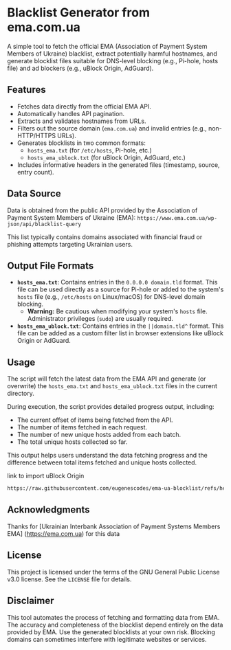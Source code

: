 # Blacklist Generator from ema.com.ua

A simple tool to fetch the official EMA (Association of Payment System Members of Ukraine) blacklist, extract potentially harmful hostnames, and generate blocklist files suitable for DNS-level blocking (e.g., Pi-hole, hosts file) and ad blockers (e.g., uBlock Origin, AdGuard).

## Features

* Fetches data directly from the official EMA API.
* Automatically handles API pagination.
* Extracts and validates hostnames from URLs.
* Filters out the source domain (`ema.com.ua`) and invalid entries (e.g., non-HTTP/HTTPS URLs).
* Generates blocklists in two common formats:
  * `hosts_ema.txt` (for `/etc/hosts`, Pi-hole, etc.)
  * `hosts_ema_ublock.txt` (for uBlock Origin, AdGuard, etc.)
* Includes informative headers in the generated files (timestamp, source, entry count).

## Data Source

Data is obtained from the public API provided by the Association of Payment System Members of Ukraine (EMA):
`https://www.ema.com.ua/wp-json/api/blacklist-query`

This list typically contains domains associated with financial fraud or phishing attempts targeting Ukrainian users.

## Output File Formats

* **`hosts_ema.txt`**: Contains entries in the `0.0.0.0 domain.tld` format. This file can be used directly as a source for Pi-hole or added to the system's `hosts` file (e.g., `/etc/hosts` on Linux/macOS) for DNS-level domain blocking.
  * **Warning:** Be cautious when modifying your system's `hosts` file. Administrator privileges (`sudo`) are usually required.
* **`hosts_ema_ublock.txt`**: Contains entries in the `||domain.tld^` format. This file can be added as a custom filter list in browser extensions like uBlock Origin or AdGuard.

## Usage

The script will fetch the latest data from the EMA API and generate (or overwrite) the `hosts_ema.txt` and `hosts_ema_ublock.txt` files in the current directory.

During execution, the script provides detailed progress output, including:

* The current offset of items being fetched from the API.
* The number of items fetched in each request.
* The number of new unique hosts added from each batch.
* The total unique hosts collected so far.

This output helps users understand the data fetching progress and the difference between total items fetched and unique hosts collected.

link to import uBlock Origin

```bash
https://raw.githubusercontent.com/eugenescodes/ema-ua-blocklist/refs/heads/main/hosts_ema_ublock.txt
```

## Acknowledgments

Thanks for [Ukrainian Interbank Association of Payment Systems Members EMA] (<https://ema.com.ua>) for this data

## License

This project is licensed under the terms of the GNU General Public License v3.0 license. See the `LICENSE` file for details.

## Disclaimer

This tool automates the process of fetching and formatting data from EMA. The accuracy and completeness of the blocklist depend entirely on the data provided by EMA. Use the generated blocklists at your own risk. Blocking domains can sometimes interfere with legitimate websites or services.
